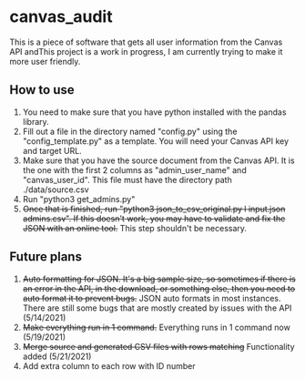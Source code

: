 # canvas_audit
This is a piece of software that gets all user information from the Canvas API andThis project is a work in progress, I am currently trying to make it more user friendly.


## How to use
1) You need to make sure that you have python installed with the pandas library.
2) Fill out a file in the directory named "config.py" using the "config_template.py" as a template. You will need your Canvas API key and target URL.
3) Make sure that you have the source document from the Canvas API. It is the one with the first 2 columns as "admin_user_name" and	"canvas_user_id". This file must have the directory path ./data/source.csv
5) Run "python3 get_admins.py"
6) ~~Once that is finished, run "python3 json_to_csv_original.py l input.json admins.csv". If this doesn't work, you may have to validate and fix the JSON with an online tool.~~ This step shouldn't be necessary.

## Future plans
1) ~~Auto formatting for JSON. It's a big sample size, so sometimes if there is an error in the API, in the download, or something else, then you need to auto format it to prevent bugs.~~ JSON auto formats in most instances. There are still some bugs that are mostly created by issues with the API (5/14/2021)
2) ~~Make everything run in 1 command.~~ Everything runs in 1 command now (5/19/2021)
3) ~~Merge source and generated CSV files with rows matching~~ Functionality added (5/21/2021)
4) Add extra column to each row with ID number


